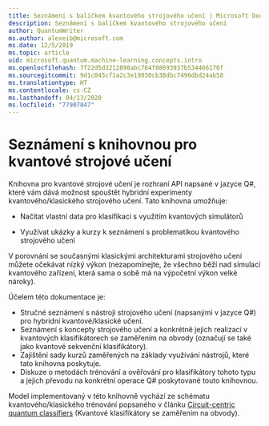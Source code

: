 ```yaml
---
title: Seznámení s balíčkem kvantového strojového učení | Microsoft Docs
description: Seznámení s balíčkem kvantového strojového učení
author: QuantumWriter
ms.author: alexeib@microsoft.com
ms.date: 12/5/2019
ms.topic: article
uid: microsoft.quantum.machine-learning.concepts.intro
ms.openlocfilehash: 7f22d5d3212890abc764f88693937b534466170f
ms.sourcegitcommit: 9d1c045cf1a2c3e19030cb38dbc7496dbd24ab58
ms.translationtype: HT
ms.contentlocale: cs-CZ
ms.lasthandoff: 04/13/2020
ms.locfileid: "77907847"
---
```

# <a name="introduction-to-the-quantum-machine-learning-library"></a>Seznámení s knihovnou pro kvantové strojové učení

Knihovna pro kvantové strojové učení je rozhraní API napsané v jazyce Q#, které vám dává možnost spouštět hybridní experimenty kvantového/klasického strojového učení. Tato knihovna umožňuje:

- Načítat vlastní data pro klasifikaci s využitím kvantových simulátorů

- Využívat ukázky a kurzy k seznámení s problematikou kvantového strojového učení

V porovnání se současnými klasickými architekturami strojového učení můžete očekávat nízký výkon (nezapomínejte, že všechno běží nad simulací kvantového zařízení, která sama o sobě má na výpočetní výkon velké nároky).

Účelem této dokumentace je:

- Stručné seznámení s nástroji strojového učení (napsanými v jazyce Q\#) pro hybridní kvantové/klasické učení.
- Seznámení s koncepty strojového učení a konkrétně jejich realizací v kvantových klasifikátorech se zaměřením na obvody (označují se také jako kvantové sekvenční klasifikátory).
- Zajištění sady kurzů zaměřených na základy využívání nástrojů, které tato knihovna poskytuje.
- Diskuze o metodách trénování a ověřování pro klasifikátory tohoto typu a jejich převodu na konkrétní operace Q\# poskytované touto knihovnou.

Model implementovaný v této knihovně vychází ze schématu kvantového/klasického trénování popsaného v článku [Circuit-centric quantum classifiers](https://arxiv.org/abs/1804.00633) (Kvantové klasifikátory se zaměřením na obvody).
